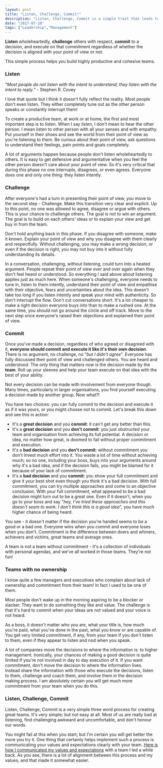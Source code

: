 ```yaml
---
layout: post
title: "Listen, Challenge, Commit!"
description: "Listen, Challenge, Commit is a simple trait that leads to highly productive and cohesive teams"
date: "2017-07-18"
tags: ["Leadership","Management"]
---
```


**Listen** wholeheartedly, **challenge** others with respect, **commit** to a decision, and execute on that commitment regardless of whether the decision is aligned with your point of view or not.

This simple process helps you build highly productive and cohesive teams.

### Listen
"*Most people do not listen with the intent to understand; they listen with the intent to reply.*" - Stephen R. Covey

I love that quote but I think it doesn't fully reflect the reality. Most people don't even listen. They either completely tune out as the other person speaks or constantly interrupt them!

To create a productive team, at work or at home, the first and most important step is to listen. When I say *listen*, I don't mean to hear the other person. I mean listen to other person with all your senses and with empathy. Put yourself in their shoes and see the world from their point of view as you're listening to them. Be curious about their point of view, ask questions to understand their feelings, pain points and goals completely.

A lot of arguments happen because people don't listen wholeheartedly to others. It is easy to get defensive and argumentative when you feel the other person doesn't care about your point of view. So it's very critical that during this phase no one interrupts, disagrees, or even agrees. Everyone does one and only one thing: they listen intently.

### Challenge
After everyone's had a turn in presenting their point of view, you move to the second step - Challenge. Make this transition very clear and explicit. Up to this point, no one was allowed to agree, disagree or argue with others. This is your chance to challenge others. The goal is not to win an argument. The goal is to build on each others' ideas or to explain your view and get buy in from the team.

Don't hold anything back in this phase. If you disagree with someone, make it known. Explain your point of view and why you disagree with them clearly and respectfully. Without challenging, you may make a wrong decision, or even if the decision is right, you may not buy into it without fully understanding its details.

In a conversation, challenging, without listening, could turn into a heated argument. People repeat their point of view over and over again when they don't feel heard or understood. So everything I said above about listening applies just as much here. When someone's challenging, everyone needs to tune in, listen to them intently, understand their point of view and empathise with their objective, fears and uncertainties about the idea. This doesn't take too long if you listen intently and speak your mind with authenticity. So don't interrupt the flow. Don't cut conversations short. It's a lot cheaper to make a right decision everyone buys into than to make a rushed one. At the same time, you should not go around the circle and off track. Move to the next step once everyone's raised their objections and explained their point of view.

### Commit
Once you've made a decision, regardless of who agreed or disagreed with it, **everyone should commit and execute it like it's their own decision**. There is no argument, no challenge, no "*but I didn't agree*". Everyone has fully discussed their point of view and challenged others. You are heard and understood. The only thing that matters now is the decision made by the **team**. Roll up your sleeves and help your team execute on that idea with the best of your ability.

Not every decision can be made with involvement from everyone though. Many times, particularly in larger organisations, you find yourself executing a decision made by another group. Now what?!

You have two choices: you can fully commit to the decision and execute it as if it was yours, or you might choose not to commit. Let's break this down and see this in action:

  - It's a **great decision** and you **commit**: it can't get any better than this.
  - It's a **great decision** and you **don't commit**: you just obstructed your team and organisation from achieving its full potential. A decision or idea, no matter how great, is doomed to fail without proper commitment and execution.
  - It's a **bad decision** and you **don't commit**: without commitment you don't invest much effort into it. You waste a lot of time without achieving much; so no one, including your boss, buys into your arguments around why it's a bad idea, and if the decision fails, you might be blamed for it because of your lack of commitment.
  - It's a **bad decision** and you **commit**: you show your full commitment and give it your best shot even though you think it's a bad decision. With full commitment, you can try multiple approaches and come to an objective conclusion. With your full commitment, what appeared to be a bad decision might turn out to be a great one. Even if it doesn't, when you go to your boss and say "*hey, I've tried these approaches and this doesn't seem to work. I don't think this is a good idea*", you have much higher chance of being heard.

You see - it doesn't matter if the decision you're handed seems to be a good or a bad one. Everyone wins when you commit and everyone loses when you don't. Commitment is the difference between doers and whiners, achievers and victims, great teams and average ones.

A team is not a team without commitment - it's a collection of individuals with personal agendas, and we've all worked in those teams. They're not fun!

### Teams with no ownership
I know quite a few managers and executives who complain about lack of ownership and commitment from their team! In fact I used to be one of them.

Most people don't wake up in the morning aspiring to be a blocker or slacker. They want to do something they like and value. The challenge is that it's hard to commit when your ideas are not valued and your voice is not heard.

As a boss, it doesn't matter who you are, what your title is, how much you're paid, what you've done in the past, what you know or are capable of. You get very limited commitment, if any, from your team if you don't listen to them, even if they appear to listen and nod when you speak.

A lot of companies move the decisions to where the information is: to higher management. Ironically, your chances of making a good decision is quite limited if you're not involved in day to day execution of it. If you want commitment, don't move the decision to where the information lives. Instead share the information with those who execute the decisions, listen to them, challenge and coach them, and involve them in the decision making process. I am absolutely certain you will get much more commitment from your team when you do this.

### Listen, Challenge, Commit
Listen, Challenge, Commit is a very simple three word process for creating great teams. It's very simple; but not easy at all. Most of us are really bad at listening, find challenging awkward and uncomfortable, and don't honour our words.

You might fail at this when you start; but I'm certain you will get better the more you try it. One thing that certainly helps implement such a process is communicating your values and expectations clearly with your team. [Here is how I communicated my values and expectations](/be-clear-and-explicit-about-your-values-and-expectations) with a team I led a while back. As you see, there is a lot of alignment between this process and my values, and that made it somewhat easier.
